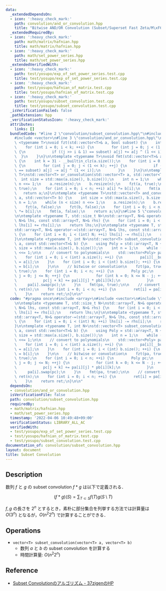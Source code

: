 ```yaml
---
data:
  _extendedDependsOn:
  - icon: ':heavy_check_mark:'
    path: convolution/and_or_convolution.hpp
    title: "Bitwise AND/OR Convolution (Subset/Superset Fast Zeta/M\xF6bius Transform)"
  _extendedRequiredBy:
  - icon: ':heavy_check_mark:'
    path: math/matrix/hafnian.hpp
    title: math/matrix/hafnian.hpp
  - icon: ':heavy_check_mark:'
    path: math/set_power_series.hpp
    title: math/set_power_series.hpp
  _extendedVerifiedWith:
  - icon: ':heavy_check_mark:'
    path: test/yosupo/exp_of_set_power_series.test.cpp
    title: test/yosupo/exp_of_set_power_series.test.cpp
  - icon: ':heavy_check_mark:'
    path: test/yosupo/hafnian_of_matrix.test.cpp
    title: test/yosupo/hafnian_of_matrix.test.cpp
  - icon: ':heavy_check_mark:'
    path: test/yosupo/subset_convolution.test.cpp
    title: test/yosupo/subset_convolution.test.cpp
  _isVerificationFailed: false
  _pathExtension: hpp
  _verificationStatusIcon: ':heavy_check_mark:'
  attributes:
    links: []
  bundledCode: "#line 2 \"convolution/subset_convolution.hpp\"\n#include <array>\n\
    #include <vector>\n#line 3 \"convolution/and_or_convolution.hpp\"\n\ntemplate\
    \ <typename T>\nvoid fzt(std::vector<T>& a, bool subset) {\n    int k = 31 - __builtin_clz(a.size());\n\
    \    for (int i = 0; i < k; ++i) {\n        for (int j = 0; j < (1 << k); ++j)\
    \ {\n            if ((j >> i & 1) == subset) a[j] += a[j ^ (1 << i)];\n      \
    \  }\n    }\n}\n\ntemplate <typename T>\nvoid fmt(std::vector<T>& a, bool subset)\
    \ {\n    int k = 31 - __builtin_clz(a.size());\n    for (int i = 0; i < k; ++i)\
    \ {\n        for (int j = 0; j < (1 << k); ++j) {\n            if ((j >> i & 1)\
    \ == subset) a[j] -= a[j ^ (1 << i)];\n        }\n    }\n}\n\ntemplate <typename\
    \ T>\nstd::vector<T> or_convolution(std::vector<T> a, std::vector<T> b) {\n  \
    \  int size = std::max(a.size(), b.size());\n    int n = 1;\n    while (n < size)\
    \ n <<= 1;\n    a.resize(n);\n    b.resize(n);\n    fzt(a, true);\n    fzt(b,\
    \ true);\n    for (int i = 0; i < n; ++i) a[i] *= b[i];\n    fmt(a, true);\n \
    \   return a;\n}\n\ntemplate <typename T>\nstd::vector<T> and_convolution(std::vector<T>\
    \ a, std::vector<T> b) {\n    int size = std::max(a.size(), b.size());\n    int\
    \ n = 1;\n    while (n < size) n <<= 1;\n    a.resize(n);\n    b.resize(n);\n\
    \    fzt(a, false);\n    fzt(b, false);\n    for (int i = 0; i < n; ++i) a[i]\
    \ *= b[i];\n    fmt(a, false);\n    return a;\n}\n#line 5 \"convolution/subset_convolution.hpp\"\
    \n\ntemplate <typename T, std::size_t N>\nstd::array<T, N>& operator+=(std::array<T,\
    \ N>& lhs, const std::array<T, N>& rhs) {\n    for (int i = 0; i < (int) N; ++i)\
    \ lhs[i] += rhs[i];\n    return lhs;\n}\n\ntemplate <typename T, std::size_t N>\n\
    std::array<T, N>& operator-=(std::array<T, N>& lhs, const std::array<T, N>& rhs)\
    \ {\n    for (int i = 0; i < (int) N; ++i) lhs[i] -= rhs[i];\n    return lhs;\n\
    }\n\ntemplate <typename T, int N>\nstd::vector<T> subset_convolution(const std::vector<T>&\
    \ a, const std::vector<T>& b) {\n    using Poly = std::array<T, N + 1>;\n    int\
    \ size = std::max(a.size(), b.size());\n    int n = 1;\n    while (n < size) n\
    \ <<= 1;\n\n    // convert to polynomials\n    std::vector<Poly> pa(n), pb(n);\n\
    \    for (int i = 0; i < (int) a.size(); ++i) {\n        pa[i][__builtin_popcount(i)]\
    \ = a[i];\n    }\n    for (int i = 0; i < (int) b.size(); ++i) {\n        pb[i][__builtin_popcount(i)]\
    \ = b[i];\n    }\n\n    // bitwise or convolution\n    fzt(pa, true);\n    fzt(pb,\
    \ true);\n    for (int i = 0; i < n; ++i) {\n        Poly pc;\n        for (int\
    \ j = 0; j <= N; ++j) {\n            for (int k = 0; k <= N - j; ++k) {\n    \
    \            pc[j + k] += pa[i][j] * pb[i][k];\n            }\n        }\n   \
    \     pa[i].swap(pc);\n    }\n    fmt(pa, true);\n\n    // convert back\n    std::vector<T>\
    \ ret(n);\n    for (int i = 0; i < n; ++i) {\n        ret[i] = pa[i][__builtin_popcount(i)];\n\
    \    }\n    return ret;\n}\n\n"
  code: "#pragma once\n#include <array>\n#include <vector>\n#include \"and_or_convolution.hpp\"\
    \n\ntemplate <typename T, std::size_t N>\nstd::array<T, N>& operator+=(std::array<T,\
    \ N>& lhs, const std::array<T, N>& rhs) {\n    for (int i = 0; i < (int) N; ++i)\
    \ lhs[i] += rhs[i];\n    return lhs;\n}\n\ntemplate <typename T, std::size_t N>\n\
    std::array<T, N>& operator-=(std::array<T, N>& lhs, const std::array<T, N>& rhs)\
    \ {\n    for (int i = 0; i < (int) N; ++i) lhs[i] -= rhs[i];\n    return lhs;\n\
    }\n\ntemplate <typename T, int N>\nstd::vector<T> subset_convolution(const std::vector<T>&\
    \ a, const std::vector<T>& b) {\n    using Poly = std::array<T, N + 1>;\n    int\
    \ size = std::max(a.size(), b.size());\n    int n = 1;\n    while (n < size) n\
    \ <<= 1;\n\n    // convert to polynomials\n    std::vector<Poly> pa(n), pb(n);\n\
    \    for (int i = 0; i < (int) a.size(); ++i) {\n        pa[i][__builtin_popcount(i)]\
    \ = a[i];\n    }\n    for (int i = 0; i < (int) b.size(); ++i) {\n        pb[i][__builtin_popcount(i)]\
    \ = b[i];\n    }\n\n    // bitwise or convolution\n    fzt(pa, true);\n    fzt(pb,\
    \ true);\n    for (int i = 0; i < n; ++i) {\n        Poly pc;\n        for (int\
    \ j = 0; j <= N; ++j) {\n            for (int k = 0; k <= N - j; ++k) {\n    \
    \            pc[j + k] += pa[i][j] * pb[i][k];\n            }\n        }\n   \
    \     pa[i].swap(pc);\n    }\n    fmt(pa, true);\n\n    // convert back\n    std::vector<T>\
    \ ret(n);\n    for (int i = 0; i < n; ++i) {\n        ret[i] = pa[i][__builtin_popcount(i)];\n\
    \    }\n    return ret;\n}\n\n"
  dependsOn:
  - convolution/and_or_convolution.hpp
  isVerificationFile: false
  path: convolution/subset_convolution.hpp
  requiredBy:
  - math/matrix/hafnian.hpp
  - math/set_power_series.hpp
  timestamp: '2022-04-06 10:49:48+09:00'
  verificationStatus: LIBRARY_ALL_AC
  verifiedWith:
  - test/yosupo/exp_of_set_power_series.test.cpp
  - test/yosupo/hafnian_of_matrix.test.cpp
  - test/yosupo/subset_convolution.test.cpp
documentation_of: convolution/subset_convolution.hpp
layout: document
title: Subset Convolution
---
```


## Description

数列 $f$ と $g$ の subset convolution $f * g$ は以下で定義される．

$$
(f * g)(S) = \sum_{T \subset S} f(T) g(S\setminus T)
$$

$f, g$ の長さを $2^n$ とするとき，素朴に部分集合を列挙する方法では計算量は $O(3^n)$ となるが，$O(n^2 2^n)$ で計算することができる．

## Operations

- `vector<T> subset_convolution(vector<T> a, vector<T> b)`
    - 数列 $a$ と $b$ の subset convolution を計算する
    - 時間計算量: $O(n^2 2^n)$

## Reference

- [Subset Convolutionのアルゴリズム - 37zigenのHP](https://37zigen.com/subset-convolution/)